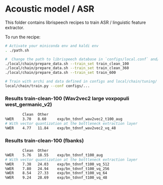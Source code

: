 Acoustic model / ASR
===

This folder contains librispeech recipes to train ASR / linguistic feature extractor.

To run the recipe:

```bash
# Activate your miniconda env and kaldi env
. ./path.sh

#  Change the path to librispeech database in `configs/local.conf` and/or use `local/download_libri.sh`
./local/chain/prepare_data.sh --train_set train_clean_100
./local/chain/prepare_data.sh --train_set train_clean_360
./local/chain/prepare_data.sh --train_set train_600

# Train with archi and data defined in configs and local/chain/tuning/ (configs: model_file)
local/chain/train.py --conf configs/...
```

### Results train-clean-100 (Wav2vec2 large voxpopuli west_germanic_v2)
```sh
        Clean  Other
%WER    3.70   8.60     exp/bn_tdnnf_wav2vec2_t100_aug
# With vector quantization at the bottleneck extraction layer
%WER    4.77   11.84    exp/bn_tdnnf_wav2vec2_vq_48
```

### Results train-clean-100 (fbanks)
```sh
        Clean  Other
%WER    5.76   18.55    exp/bn_tdnnf_t100_aug
# With vector quantization at the bottleneck extraction layer
%WER    7.38   24.03    exp/bn_tdnnf_t100_vq_512
%WER    7.80   24.94    exp/bn_tdnnf_t100_vq_256
%WER    8.54   27.33    exp/bn_tdnnf_t100_vq_64
%WER    9.24   28.69    exp/bn_tdnnf_t100_vq_48
```
